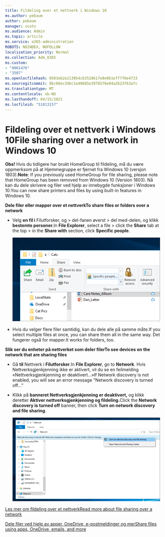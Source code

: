 ```yaml
---
title: Fildeling over et nettverk i Windows 10
ms.author: pebaum
author: pebaum
manager: scotv
ms.audience: Admin
ms.topic: article
ms.service: o365-administration
ROBOTS: NOINDEX, NOFOLLOW
localization_priority: Normal
ms.collection: Adm_O365
ms.custom:
- "9001476"
- "3507"
ms.openlocfilehash: 0503eb2e213054cb3528617e0e9b1eff7f0e4733
ms.sourcegitcommit: 8bc60ec34bc1e40685e3976576e04a2623f63a7c
ms.translationtype: MT
ms.contentlocale: nb-NO
ms.lasthandoff: 04/15/2021
ms.locfileid: "51813157"
---
```

# <a name="file-sharing-over-a-network-in-windows-10"></a><span data-ttu-id="bb607-102">Fildeling over et nettverk i Windows 10</span><span class="sxs-lookup"><span data-stu-id="bb607-102">File sharing over a network in Windows 10</span></span>

<span data-ttu-id="bb607-103">**Obs!** Hvis du tidligere har brukt HomeGroup til fildeling, må du være oppmerksom på at Hjemmegruppe er fjernet fra Windows 10 (versjon 1803).</span><span class="sxs-lookup"><span data-stu-id="bb607-103">**Note**: If you previously used HomeGroup for file sharing, please note that HomeGroup has been removed from Windows 10 (Version 1803).</span></span> <span data-ttu-id="bb607-104">Nå kan du dele skrivere og filer ved hjelp av innebygde funksjoner i Windows 10.</span><span class="sxs-lookup"><span data-stu-id="bb607-104">You can now share printers and files by using built-in features in Windows 10.</span></span>

<span data-ttu-id="bb607-105">**Dele filer eller mapper over et nettverk**</span><span class="sxs-lookup"><span data-stu-id="bb607-105">**To share files or folders over a network**</span></span>

- <span data-ttu-id="bb607-106">Velg **en fil i** Filutforsker,  og > del-fanen øverst >  del med-delen, og klikk **bestemte personer.**</span><span class="sxs-lookup"><span data-stu-id="bb607-106">In **File Explorer**, select a file > click the **Share** tab at the top > in the **Share with** section, click **Specific people**.</span></span>

    ![Del en fil med bestemte personer.](media/share-with-specific-people.png)
          
- <span data-ttu-id="bb607-108">Hvis du velger flere filer samtidig, kan du dele alle på samme måte.</span><span class="sxs-lookup"><span data-stu-id="bb607-108">If you select multiple files at once, you can share them all in the same way.</span></span> <span data-ttu-id="bb607-109">Det fungerer også for mapper.</span><span class="sxs-lookup"><span data-stu-id="bb607-109">It works for folders, too.</span></span>

<span data-ttu-id="bb607-110">**Slik ser du enheter på nettverket som deler filer**</span><span class="sxs-lookup"><span data-stu-id="bb607-110">**To see devices on the network that are sharing files**</span></span>

- <span data-ttu-id="bb607-111">Gå **til** Nettverk i **Filutforsker**.</span><span class="sxs-lookup"><span data-stu-id="bb607-111">In **File Explorer**, go to **Network**.</span></span> <span data-ttu-id="bb607-112">Hvis Nettverksgjenkjenning ikke er aktivert, vil du se en feilmelding «Nettverksgjenkjenning er deaktivert...»</span><span class="sxs-lookup"><span data-stu-id="bb607-112">If Network discovery is not enabled, you will see an error message "Network discovery is turned off..."</span></span>

- <span data-ttu-id="bb607-113">Klikk på **banneret Nettverksgjenkjenning er deaktivert,** og klikk deretter **Aktiver nettverksgjenkjenning og fildeling.**</span><span class="sxs-lookup"><span data-stu-id="bb607-113">Click the **Network discovery is turned off** banner, then click **Turn on network discovery and file sharing**.</span></span>

    ![Aktiver nettverksgjenkjenning og fildeling.](media/turn-on-network-discovery.png)

[<span data-ttu-id="bb607-115">Les mer om fildeling over et nettverk</span><span class="sxs-lookup"><span data-stu-id="bb607-115">Read more about file sharing over a network</span></span>](https://support.microsoft.com/help/4092694/windows-10-file-sharing-over-a-network)

[<span data-ttu-id="bb607-116">Dele filer ved hjelp av apper, OneDrive, e-postmeldinger og mer</span><span class="sxs-lookup"><span data-stu-id="bb607-116">Share files using apps, OneDrive, emails, and more</span></span>](https://support.microsoft.com/help/4027674/windows-10-share-files-in-file-explorer)
